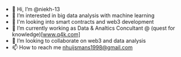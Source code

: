- 👋 Hi, I’m @niekh-13
- 👀 I’m interested in big data analysis with machine learning
- 🔮 I'm looking into smart contracts and web3 development 
- 💼 I’m currently working as Data & Analtics Concultant @ (quest for knowledge)[www.q4k.com]
- 💞️ I’m looking to collaborate on web3 and data analysis
- 📫 How to reach me nhuijsmans1998@gmail.com
